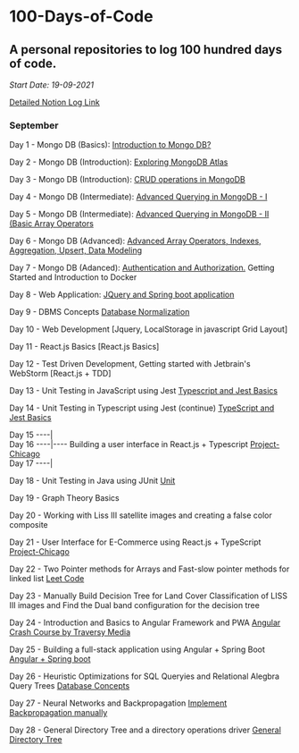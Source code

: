 # 100-Days-of-Code

## A personal repositories to log 100 hundred days of code.

_Start Date: 19-09-2021_

[Detailed Notion Log Link](https://possible-maple-6a0.notion.site/100-Days-of-Code-b3ae9367b854485eb77f0bde8e0ea6bb)

### September

Day 1 - Mongo DB (Basics): [Introduction to Mongo DB?](https://possible-maple-6a0.notion.site/Day-1-Introduction-to-Mongo-DB-36a86b07d87c47d28175c2e4943e1f1f)

Day 2 - Mongo DB (Introduction): [Exploring MongoDB Atlas](https://possible-maple-6a0.notion.site/Day-2-Exploring-MongoDB-Atlas-c7d0b400f13147ceba75436a48a14841)

Day 3 - Mongo DB (Introduction): [CRUD operations in MongoDB](https://possible-maple-6a0.notion.site/Day-3-CRUD-Operations-in-MongoDB-RESTful-APIs-using-Node-js-2030216fab6d41c885f023a976cd2472)

Day 4 - Mongo DB (Intermediate): [Advanced Querying in MongoDB - I](https://possible-maple-6a0.notion.site/Day-4-Advanced-CRUD-Operations-I-5691d47a1fd3427fbb310e9db9996b23)

Day 5 - Mongo DB (Intermediate): [Advanced Querying in MongoDB - II (Basic Array Operators](https://possible-maple-6a0.notion.site/Day-5-Advanced-CRUD-Operations-II-Basic-Array-Operators-12eb67bf2aff4dee972b2787059cb56e)

Day 6 - Mongo DB (Advanced): [Advanced Array Operators, Indexes, Aggregation, Upsert, Data Modeling](https://possible-maple-6a0.notion.site/Day-6-Advanced-Array-Operators-Projections-and-Aggregation-b75c2282818a4f38878050dffdd1913a)

Day 7 - Mongo DB (Adanced): [Authentication and Authorization.](https://possible-maple-6a0.notion.site/Day-7-Authentication-and-Authorization-in-MongoDB-d987582d8e2a49eab8d503dbe907d89e)
Getting Started and Introduction to Docker

Day 8 - Web Application: [JQuery and Spring boot application](https://possible-maple-6a0.notion.site/Day-8-JQuery-and-Spring-Boot-Application-with-ThymeLeaf-6dd47f65913347d5b20061de11e5ff50)

Day 9 - DBMS Concepts [Database Normalization](https://possible-maple-6a0.notion.site/Day-9-Database-Normalization-7ec364417ac74219862fac49e1cac3b7)

Day 10 - Web Development [Jquery, LocalStorage in javascript Grid Layout]

Day 11 - React.js Basics [React.js Basics]

Day 12 - Test Driven Development, Getting started with Jetbrain's WebStorm [React.js + TDD]

Day 13 - Unit Testing in JavaScript using Jest [Typescript and Jest Basics](https://possible-maple-6a0.notion.site/Day-13-Typescript-and-Jest-Basics-b98b486012b54940a75054f0856ba273)

Day 14 - Unit Testing in Typescript using Jest (continue) [TypeScript and Jest Basics](https://possible-maple-6a0.notion.site/Day-14-TypeScript-Jest-continued-4dedcfb65186472fb393f9cf742fa632)

Day 15 ----|<br />
Day 16 ----|---- Building a user interface in React.js + Typescript [Project-Chicago](https://github.com/KushGabani/Project-Chicago) <br />
Day 17 ----|<br />

Day 18 - Unit Testing in Java using JUnit [Unit](https://possible-maple-6a0.notion.site/Day-18-100-Unit-Testing-in-Java-using-JUnit-9b3a338035de4d7ba64873177f7e20dc)

Day 19 - Graph Theory Basics

Day 20 - Working with Liss III satellite images and creating a false color composite

Day 21 - User Interface for E-Commerce using React.js + TypeScript [Project-Chicago](https://possible-maple-6a0.notion.site/Day-21-User-Interface-for-E-commerce-using-React-js-TypeScript-2136d59b3cf34a5fb3762fcfdd7b5b9b)

Day 22 - Two Pointer methods for Arrays and Fast-slow pointer methods for linked list [Leet Code](https://leetcode.com/tag/two-pointers/)

Day 23 - Manually Build Decision Tree for Land Cover Classification of LISS III images and Find the Dual band configuration for the decision tree

Day 24 - Introduction and Basics to Angular Framework and PWA [Angular Crash Course by Traversy Media](https://possible-maple-6a0.notion.site/Day-24-Introduction-to-PWA-and-Angular-Framework-22482484823c460193fbc106966a46a5)

Day 25 - Building a full-stack application using Angular + Spring Boot [Angular + Spring boot](https://possible-maple-6a0.notion.site/Day-25-Building-a-full-stack-application-using-Angular-Spring-Boot-550db39513cf4c9ca1b930c06a8a44f3)

Day 26 - Heuristic Optimizations for SQL Queryies and Relational Alegbra Query Trees [Database Concepts](https://possible-maple-6a0.notion.site/Day-25-Heuristic-Optimizations-for-SQL-Queries-and-Relational-Algebra-Query-Tree-7825d52e983a4289834378e9df9b0ab9)

Day 27 - Neural Networks and Backpropagation [Implement Backpropagation manually](https://possible-maple-6a0.notion.site/Day-26-Neural-Networks-and-Backpropagation-86faa09af3924d199edc7bb6c94bff8a)

Day 28 - General Directory Tree and a directory operations driver [General Directory Tree](https://possible-maple-6a0.notion.site/Day-27-General-Directory-Tree-a85bcffa0e7a4491a57ebd13fedf9734)
